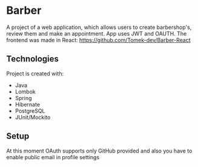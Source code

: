 # Barber
A project of a web application, which allows users to create barbershop's, review them and make an appointment. App uses JWT and OAUTH. 
The frontend was made in React: https://github.com/Tomek-dev/Barber-React  

## Technologies
Project is created with:
* Java
* Lombok
* Spring
* Hibernate
* PostgreSQL
* JUnit/Mockito

## Setup
At this moment OAuth supports only GitHub provided and also you have to enable public email in profile settings

